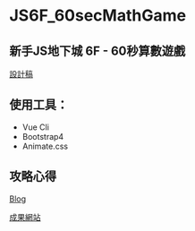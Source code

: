 # JS6F_60secMathGame

## 新手JS地下城 6F - 60秒算數遊戲

<a href="https://xd.adobe.com/spec/778c6e57-07eb-4499-69da-779013227c65-01bd/screen/8c0a8dbc-4439-415f-bcde-60d006859adf/restart/">設計稿</a>

## 使用工具：
* Vue Cli
* Bootstrap4
* Animate.css

## 攻略心得
<a href="https://weijie0.github.io/2019/05/23/2019/05/%E6%96%B0%E6%89%8BJS%E5%9C%B0%E4%B8%8B%E5%9F%8E%20-%206F%20-%2060%E7%A7%92%E7%AE%97%E6%95%B8%E9%81%8A%E6%88%B2/">Blog</a>

<a href="https://weijie0.github.io/JS6F_60secMathGame/">成果網站</a>
